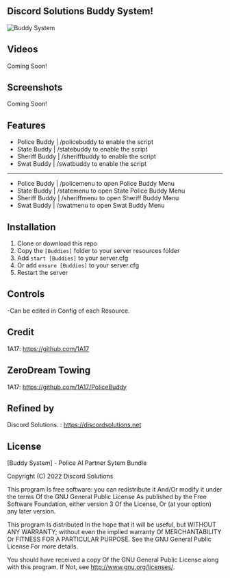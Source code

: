 ## Discord Solutions Buddy System!
![Buddy System](https://media.discordapp.net/attachments/982855421779922944/1036771144210071682/Copy_of_Winch_System_1.png?width=705&height=397)



## Videos
Coming Soon!

## Screenshots
Coming Soon!


## Features
- Police Buddy | /policebuddy to enable the script
- State Buddy | /statebuddy to enable the script
- Sheriff Buddy | /sheriffbuddy to enable the script
- Swat Buddy | /swatbuddy to enable the script
-----------------------------------------------------
- Police Buddy | /policemenu to open Police Buddy Menu
- State Buddy | /statemenu to open State Police Buddy Menu
- Sheriff Buddy | /sheriffmenu to open Sheriff Buddy Menu
- Swat Buddy | /swatmenu to open Swat Buddy Menu




## Installation
1. Clone or download this repo
2. Copy the `[Buddies]` folder to your server resources folder
3. Add `start [Buddies]` to your server.cfg
4. Or add `ensure [Buddies]` to your server.cfg
5. Restart the server

## Controls
-Can be edited in Config of each Resource.


## Credit
1A17: https://github.com/1A17
## ZeroDream Towing
1A17: https://github.com/1A17/PoliceBuddy
## Refined by
Discord Solutions. : https://discordsolutions.net

## License
[Buddy System] - Police AI Partner Sytem Bundle

Copyright (C) 2022 Discord Solutions

This program Is free software: you can redistribute it And/Or modify it under the terms Of the GNU General Public License As published by the Free Software Foundation, either version 3 Of the License, Or (at your option) any later version.

This program Is distributed In the hope that it will be useful, but WITHOUT ANY WARRANTY; without even the implied warranty Of MERCHANTABILITY Or FITNESS FOR A PARTICULAR PURPOSE. See the GNU General Public License For more details.

You should have received a copy Of the GNU General Public License along with this program. If Not, see http://www.gnu.org/licenses/.

